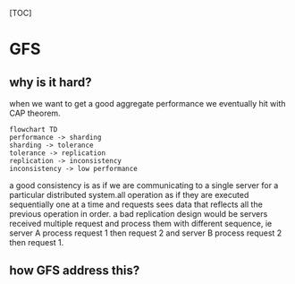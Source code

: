 [TOC]
# GFS

## why is it hard?

when we want to get a good aggregate performance we eventually hit with CAP theorem.

```mermaid
flowchart TD
performance -> sharding
sharding -> tolerance
tolerance -> replication
replication -> inconsistency
inconsistency -> low performance
```
a good consistency is as if we are communicating to a single server for a particular distributed system.all operation as if they are executed sequentially one at a time and requests sees data that reflects all the previous operation in order. a bad replication design would be servers received multiple request and process them with different sequence, ie server A process request 1 then request 2 and server B process request 2 then request 1.

## how GFS address this?
